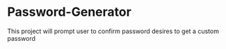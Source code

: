 # Password-Generator
This project will prompt user to confirm password desires to get a custom password
